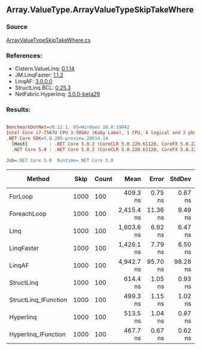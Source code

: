 ﻿## Array.ValueType.ArrayValueTypeSkipTakeWhere

### Source
[ArrayValueTypeSkipTakeWhere.cs](../LinqBenchmarks/Array/ValueType/ArrayValueTypeSkipTakeWhere.cs)

### References:
- Cistern.ValueLinq: [0.1.14](https://www.nuget.org/packages/Cistern.ValueLinq/0.1.14)
- JM.LinqFaster: [1.1.2](https://www.nuget.org/packages/JM.LinqFaster/1.1.2)
- LinqAF: [3.0.0.0](https://www.nuget.org/packages/LinqAF/3.0.0.0)
- StructLinq.BCL: [0.25.3](https://www.nuget.org/packages/StructLinq.BCL/0.25.3)
- NetFabric.Hyperlinq: [3.0.0-beta29](https://www.nuget.org/packages/NetFabric.Hyperlinq/3.0.0-beta29)

### Results:
``` ini

BenchmarkDotNet=v0.12.1, OS=Windows 10.0.19042
Intel Core i7-7567U CPU 3.50GHz (Kaby Lake), 1 CPU, 4 logical and 2 physical cores
.NET Core SDK=5.0.200-preview.20614.14
  [Host]        : .NET Core 5.0.2 (CoreCLR 5.0.220.61120, CoreFX 5.0.220.61120), X64 RyuJIT
  .NET Core 5.0 : .NET Core 5.0.2 (CoreCLR 5.0.220.61120, CoreFX 5.0.220.61120), X64 RyuJIT

Job=.NET Core 5.0  Runtime=.NET Core 5.0  

```
|               Method | Skip | Count |       Mean |    Error |   StdDev | Ratio | RatioSD |  Gen 0 | Gen 1 | Gen 2 | Allocated |
|--------------------- |----- |------ |-----------:|---------:|---------:|------:|--------:|-------:|------:|------:|----------:|
|              ForLoop | 1000 |   100 |   409.3 ns |  0.75 ns |  0.67 ns |  1.00 |    0.00 |      - |     - |     - |         - |
|          ForeachLoop | 1000 |   100 | 2,415.4 ns | 11.36 ns |  9.49 ns |  5.90 |    0.03 | 0.0153 |     - |     - |      32 B |
|                 Linq | 1000 |   100 | 1,603.6 ns |  6.92 ns |  6.47 ns |  3.92 |    0.02 | 0.1183 |     - |     - |     248 B |
|           LinqFaster | 1000 |   100 | 1,426.1 ns |  7.79 ns |  6.50 ns |  3.49 |    0.02 | 6.7329 |     - |     - |   14096 B |
|               LinqAF | 1000 |   100 | 4,942.7 ns | 95.70 ns | 98.28 ns | 12.11 |    0.25 |      - |     - |     - |         - |
|           StructLinq | 1000 |   100 |   614.4 ns |  1.05 ns |  0.93 ns |  1.50 |    0.00 | 0.0458 |     - |     - |      96 B |
| StructLinq_IFunction | 1000 |   100 |   499.3 ns |  1.15 ns |  1.02 ns |  1.22 |    0.00 |      - |     - |     - |         - |
|            Hyperlinq | 1000 |   100 |   513.5 ns |  1.04 ns |  0.87 ns |  1.25 |    0.00 |      - |     - |     - |         - |
|  Hyperlinq_IFunction | 1000 |   100 |   467.7 ns |  0.67 ns |  0.62 ns |  1.14 |    0.00 |      - |     - |     - |         - |
